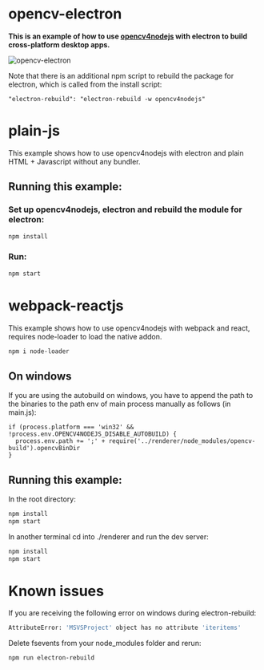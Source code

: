 opencv-electron
==============
**This is an example of how to use [opencv4nodejs](https://github.com/justadudewhohacks/opencv4nodejs) with electron to build cross-platform desktop apps.**

![opencv-electron](https://user-images.githubusercontent.com/31125521/31113188-51e7c6d8-a818-11e7-9015-295d1864e1d6.jpg)

Note that there is an additional npm script to rebuild the package for electron, which is called from the install script:
```
"electron-rebuild": "electron-rebuild -w opencv4nodejs"
```

# plain-js
This example shows how to use opencv4nodejs with electron and plain HTML + Javascript without any bundler.

## Running this example:

### Set up opencv4nodejs, electron and rebuild the module for electron:
``` bash
npm install
```

### Run:
``` bash
npm start
```

# webpack-reactjs
This example shows how to use opencv4nodejs with webpack and react, requires node-loader to load the native addon.
``` bash
npm i node-loader
```

## On windows
If you are using the autobuild on windows, you have to append the path to the binaries
to the path env of main process manually as follows (in main.js):
```
if (process.platform === 'win32' && !process.env.OPENCV4NODEJS_DISABLE_AUTOBUILD) {
  process.env.path += ';' + require('../renderer/node_modules/opencv-build').opencvBinDir
}
```

## Running this example:

In the root directory:
``` bash
npm install
npm start
```

In another terminal cd into ./renderer and run the dev server:
``` bash
npm install
npm start
```

# Known issues

If you are receiving the following error on windows during electron-rebuild:
``` bash
AttributeError: 'MSVSProject' object has no attribute 'iteritems'
```

Delete fsevents from your node_modules folder and rerun:
```
npm run electron-rebuild
```
